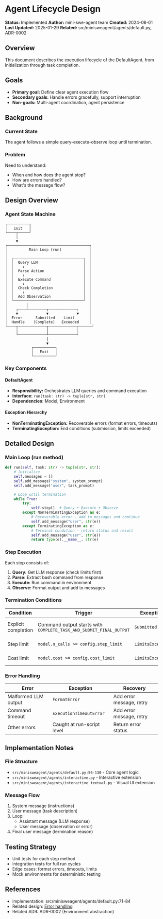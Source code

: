 # Agent Lifecycle Design

**Status:** Implemented
**Author:** mini-swe-agent team
**Created:** 2024-08-01
**Last Updated:** 2025-01-29
**Related:** src/minisweagent/agents/default.py, ADR-0002

## Overview

This document describes the execution lifecycle of the DefaultAgent, from initialization through task completion.

## Goals

- **Primary goal:** Define clear agent execution flow
- **Secondary goals:** Handle errors gracefully, support interruption
- **Non-goals:** Multi-agent coordination, agent persistence

## Background

### Current State
The agent follows a simple query-execute-observe loop until termination.

### Problem
Need to understand:
- When and how does the agent stop?
- How are errors handled?
- What's the message flow?

## Design Overview

### Agent State Machine

```
┌──────────┐
│   Init   │
└────┬─────┘
     │
     ▼
┌──────────────────────────────────────┐
│          Main Loop (run)             │
│                                      │
│  ┌────────────────────────────────┐  │
│  │  Query LLM                     │  │
│  │    ↓                           │  │
│  │  Parse Action                  │  │
│  │    ↓                           │  │
│  │  Execute Command               │  │
│  │    ↓                           │  │
│  │  Check Completion              │  │
│  │    ↓                           │  │
│  │  Add Observation               │  │
│  └────────────────────────────────┘  │
│         │                            │
│    ┌────┴────────┬─────────────┐     │
│    ▼             ▼             ▼     │
│  Error      Submitted    Limit       │
│  Handle    (Complete)   Exceeded     │
└────┬─────────────┬─────────────┬──────┘
     │             │             │
     └─────────────┴─────────────┘
                   │
                   ▼
            ┌──────────┐
            │   Exit   │
            └──────────┘
```

### Key Components

#### DefaultAgent
- **Responsibility:** Orchestrates LLM queries and command execution
- **Interface:** `run(task: str) -> tuple[str, str]`
- **Dependencies:** Model, Environment

#### Exception Hierarchy
- **NonTerminatingException:** Recoverable errors (format errors, timeouts)
- **TerminatingException:** End conditions (submission, limits exceeded)

## Detailed Design

### Main Loop (run method)

```python
def run(self, task: str) -> tuple[str, str]:
    # Initialize
    self.messages = []
    self.add_message("system", system_prompt)
    self.add_message("user", task_prompt)

    # Loop until termination
    while True:
        try:
            self.step()  # Query + Execute + Observe
        except NonTerminatingException as e:
            # Recoverable error - add to messages and continue
            self.add_message("user", str(e))
        except TerminatingException as e:
            # Terminal condition - return status and result
            self.add_message("user", str(e))
            return type(e).__name__, str(e)
```

### Step Execution

Each step consists of:
1. **Query:** Get LLM response (check limits first)
2. **Parse:** Extract bash command from response
3. **Execute:** Run command in environment
4. **Observe:** Format output and add to messages

### Termination Conditions

| Condition | Trigger | Exception | Behavior |
|-----------|---------|-----------|----------|
| Explicit completion | Command output starts with `COMPLETE_TASK_AND_SUBMIT_FINAL_OUTPUT` | `Submitted` | Return success with diff |
| Step limit | `model.n_calls >= config.step_limit` | `LimitsExceeded` | Return failure |
| Cost limit | `model.cost >= config.cost_limit` | `LimitsExceeded` | Return failure |

### Error Handling

| Error | Exception | Recovery |
|-------|-----------|----------|
| Malformed LLM output | `FormatError` | Add error message, retry |
| Command timeout | `ExecutionTimeoutError` | Add error message, retry |
| Other errors | Caught at run-script level | Return error status |

## Implementation Notes

### File Structure
- `src/minisweagent/agents/default.py:56-130` - Core agent logic
- `src/minisweagent/agents/interactive.py` - Interactive extension
- `src/minisweagent/agents/interactive_textual.py` - Visual UI extension

### Message Flow
1. System message (instructions)
2. User message (task description)
3. Loop:
   - Assistant message (LLM response)
   - User message (observation or error)
4. Final user message (termination reason)

## Testing Strategy

- Unit tests for each step method
- Integration tests for full run cycles
- Edge cases: format errors, timeouts, limits
- Mock environments for deterministic testing

## References

- Implementation: src/minisweagent/agents/default.py:71-84
- Related design: [Error handling](./error-handling.md)
- Related ADR: ADR-0002 (Environment abstraction)
